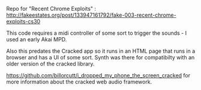 Repo for "Recent Chrome Exploits" : http://fakeestates.org/post/133947161792/fake-003-recent-chrome-exploits-cs30

This code requires a midi controller of some sort to trigger the sounds - I used an early Akai MPD.

Also this predates the Cracked app so it runs in an HTML page that runs in a browser and has a UI of some sort. Synth was there for compatibilty with an older version of the cracked library.

https://github.com/billorcutt/i_dropped_my_phone_the_screen_cracked for more information about the cracked web audio framework.


